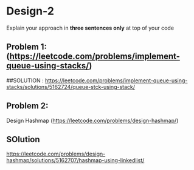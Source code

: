 # Design-2

Explain your approach in **three sentences only** at top of your code


## Problem 1: (https://leetcode.com/problems/implement-queue-using-stacks/)
##SOLUTION : https://leetcode.com/problems/implement-queue-using-stacks/solutions/5162724/queue-stck-using-stack/


## Problem 2:
Design Hashmap (https://leetcode.com/problems/design-hashmap/)
## SOlution
https://leetcode.com/problems/design-hashmap/solutions/5162707/hashmap-using-linkedlist/



